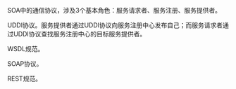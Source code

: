 SOA中的通信协议，涉及3个基本角色：服务请求者、服务注册、服务提供者。

UDDI协议。服务提供者通过UDDI协议向服务注册中心发布自己；而服务请求者通过UDDI协议查找服务注册中心的目标服务提供者。

WSDL规范。

SOAP协议。

REST规范。

